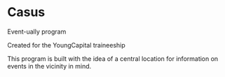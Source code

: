 # Casus
Event-ually program

Created for the YoungCapital traineeship

This program is built with the idea of a central location for information on events in the vicinity in mind.
